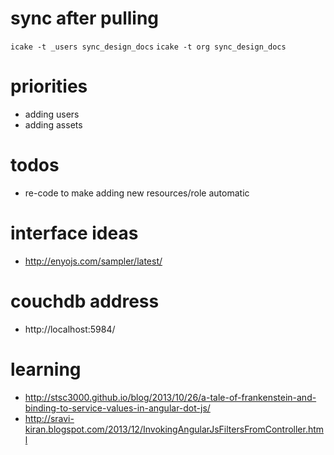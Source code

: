 
# sync after pulling

`icake -t _users sync_design_docs`
`icake -t org sync_design_docs`

# priorities

- adding users
- adding assets

# todos

- re-code to make adding new resources/role automatic

# interface ideas

- <http://enyojs.com/sampler/latest/>

# couchdb address

- http://localhost:5984/

# learning

- <http://stsc3000.github.io/blog/2013/10/26/a-tale-of-frankenstein-and-binding-to-service-values-in-angular-dot-js/>
- <http://sravi-kiran.blogspot.com/2013/12/InvokingAngularJsFiltersFromController.html>
